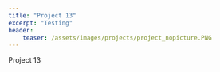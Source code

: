 ```yaml
---
title: "Project 13"
excerpt: "Testing"
header:
    teaser: /assets/images/projects/project_nopicture.PNG
---
```


Project 13